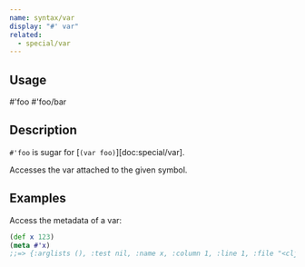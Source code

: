 ```yaml
---
name: syntax/var
display: "#' var"
related:
  - special/var
---
```


## Usage
#'foo
#'foo/bar


## Description

`#'foo` is sugar for [`(var foo)`][doc:special/var].

Accesses the var attached to the given symbol.


## Examples

Access the metadata of a var:

```clj
(def x 123)
(meta #'x)
;;=> {:arglists (), :test nil, :name x, :column 1, :line 1, :file "<cljs repl>", :doc nil, :ns cljs.user}
```